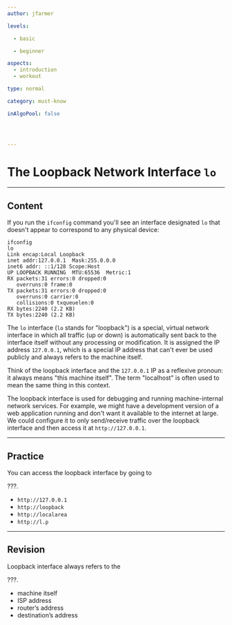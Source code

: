 ```yaml
---
author: jfarmer

levels:

  - basic

  - beginner

aspects:
  - introduction
  - workout

type: normal

category: must-know

inAlgoPool: false




---
```


# The Loopback Network Interface `lo`

---
## Content

If you run the `ifconfig` command you'll see an interface designated `lo` that doesn't appear to correspond to any physical device:

```shell
ifconfig
lo        
Link encap:Local Loopback  
inet addr:127.0.0.1  Mask:255.0.0.0
inet6 addr: ::1/128 Scope:Host
UP LOOPBACK RUNNING  MTU:65536  Metric:1
RX packets:31 errors:0 dropped:0
   overruns:0 frame:0
TX packets:31 errors:0 dropped:0
   overruns:0 carrier:0
   collisions:0 txqueuelen:0
RX bytes:2240 (2.2 KB)
TX bytes:2240 (2.2 KB)
```

The `lo` interface (`lo` stands for "loopback") is a special, virtual network interface in which all traffic (up or down) is automatically sent back to the interface itself without any processing or modification.  It is assigned the IP address `127.0.0.1`, which is a special IP address that can't ever be used publicly and always refers to the machine itself.

Think of the loopback interface and the `127.0.0.1` IP as a reflexive pronoun: it always means "this machine itself".  The term "localhost" is often used to mean the same thing in this context.

The loopback interface is used for debugging and running machine-internal network services.  For example, we might have a development version of a web application running and don't want it available to the internet at large.  We could configure it to only send/receive traffic over the loopback interface and then access it at `http://127.0.0.1`.

---
## Practice

You can access the loopback interface by going to 

???.

* `http://127.0.0.1`
* `http://loopback`
* `http://localarea`
* `http://l.p`

---
## Revision

Loopback interface always refers to the 

???.

* machine itself
* ISP address
* router’s address
* destination’s address

 
 
